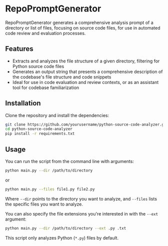 # RepoPromptGenerator

RepoPromptGenerator generates a comprehensive analysis prompt of a directory or list of files, focusing on source code files, for use in automated code review and evaluation processes.

## Features

- Extracts and analyzes the file structure of a given directory, filtering for Python source code files
- Generates an output string that presents a comprehensive description of the codebase's file structure and code snippets
- Ideal for use in code evaluation and review contexts, or as an assistant tool for codebase familiarization

## Installation

Clone the repository and install the dependencies:

```bash
git clone https://github.com/yourusername/python-source-code-analyzer.git
cd python-source-code-analyzer
pip install -r requirements.txt
```

## Usage

You can run the script from the command line with arguments:

```bash
python main.py --dir /path/to/directory
```

or

```bash
python main.py --files file1.py file2.py
```

Where `--dir` points to the directory you want to analyze, and `--files` lists the specific files you want to analyze.

You can also specify the file extensions you're interested in with the `--ext` argument:

```bash
python main.py --dir /path/to/directory --ext .py .txt
```

This script only analyzes Python (`*.py`) files by default.
